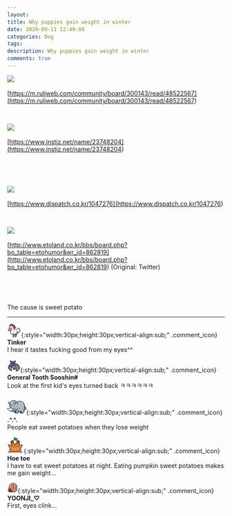 ```yaml
---
layout: 
title: Why puppies gain weight in winter
date: 2020-09-11 12:49:09
categories: Dog
tags: 
description: Why puppies gain weight in winter
comments: true
---
```


![](https://blog.kakaocdn.net/dn/DdqDu/btqHZIKQ5b4/YydvlRDOON7fY8LZ58cL5k/img.gif)

[https://m.ruliweb.com/community/board/300143/read/48522567](<https://m.ruliweb.com/community/board/300143/read/48522567>)

​

![](https://blog.kakaocdn.net/dn/vhRMV/btqH4s7WRgR/xLYDMWj7gbQ1RwkT0oUrPK/img.jpg)

[https://www.instiz.net/name/23748204](<https://www.instiz.net/name/23748204>)

​

​

![](https://blog.kakaocdn.net/dn/cMmFVo/btqHVn8cil8/qBUHAF6ZukXJANHyuHkAL1/img.png)

[https://www.dispatch.co.kr/1047276](<https://www.dispatch.co.kr/1047276>)

​

![](https://blog.kakaocdn.net/dn/RgQzP/btqH51balqf/B5K2tCeMfZpd7OeMOSuy71/img.png)

[http://www.etoland.co.kr/bbs/board.php?bo_table=etohumor&wr_id=862819](<http://www.etoland.co.kr/bbs/board.php?bo_table=etohumor&wr_id=862819>) (Original: Twitter)

​

​

The cause is sweet potato

* * *

![comment](/assets/character/chicken.png){:style="width:30px;height:30px;vertical-align:sub;" .comment_icon} **Tinker**  
I hear it tastes fucking good from my eyes^^   
  
![comment](/assets/character/bat.png){:style="width:30px;height:30px;vertical-align:sub;" .comment_icon} **General Tooth Sooshin#**  
Look at the first kid's eyes turned back ㅋㅋㅋㅋㅋㅋ   
  
![comment](/assets/character/rino.png){:style="width:30px;height:30px;vertical-align:sub;" .comment_icon} **.^.^.**  
People eat sweet potatoes when they lose weight   
  
![comment](/assets/character/bird.png){:style="width:30px;height:30px;vertical-align:sub;" .comment_icon} **Hoe toe**  
I have to eat sweet potatoes at night. Eating pumpkin sweet potatoes makes me gain weight...  
  
![comment](/assets/character/snail.png){:style="width:30px;height:30px;vertical-align:sub;" .comment_icon} **YOONJI_♡**  
First, eyes clink...   
  

